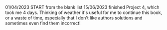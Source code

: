 
01/04/2023 START from the blank list
15/06/2023 finished Project 4, which took me 4 days. 
Thinking of weather it's useful for me to continue this book, 
or a waste of time, especially that I don't like authors solutions
and sometimes even find them incorrect!
